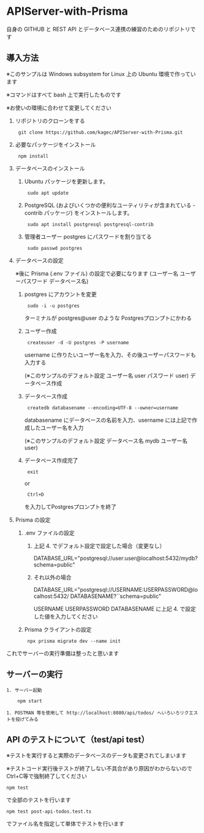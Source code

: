 # APIServer-with-Prisma
自身の GITHUB と REST API とデータベース連携の練習のためのリポジトリです

## 導入方法

※このサンプルは Windows subsystem for Linux 上の Ubuntu 環境で作っています

※コマンドはすべて bash 上で実行したものです

※お使いの環境に合わせて変更してください

1. リポジトリのクローンをする

		git clone https://github.com/kagec/APIServer-with-Prisma.git
		
1. 必要なパッケージをインストール

		npm install

1. データベースのインストール 

	1. Ubuntu パッケージを更新します。

			sudo apt update

	1. PostgreSQL (およびいくつかの便利なユーティリティが含まれている -contrib パッケージ) をインストールします。
		
			sudo apt install postgresql postgresql-contrib

	1. 管理者ユーザー postgres にパスワードを割り当てる

			sudo passwd postgres


1. データベースの設定

	※後に Prisma (.env ファイル) の設定で必要になります (ユーザー名 ユーザーパスワード データベース名)

	1. postgres にアカウントを変更

			sudo -i -u postgres

		ターミナルが postgres@user のような Postgresプロンプトにかわる

	1. ユーザー作成	

			createuser -d -U postgres -P username

		username に作りたいユーザー名を入力、その後ユーザーパスワードも入力する

		(※このサンプルのデフォルト設定 ユーザー名 user パスワード user)
	 データベース作成　

	1. データベース作成

			createdb databasename --encoding=UTF-8 --owner=username

		databasename にデータベースの名前を入力、username には上記で作成したユーザー名を入力

		(※このサンプルのデフォルト設定 データベース名 mydb ユーザー名 user)

	1. データベース作成完了
	
			exit 
	
		or 
	
			Ctrl+D
	
		を入力してPostgresプロンプトを終了

1. Prisma の設定

	1. .env ファイルの設定
	
		1. 上記 4. でデフォルト設定で設定した場合（変更なし）

			DATABASE_URL="postgresql://user:user@localhost:5432/mydb?schema=public"

		1. それ以外の場合

			DATABASE_URL="postgresql://USERNAME:USERPASSWORD@localhost:5432/	DATABASENAME?``schema=public"

			USERNAME USERPASSWORD DATABASENAME に上記 4. で設定した値を入力してください

	1. Prisma クライアントの設定 

			npx prisma migrate dev --name init


これでサーバーの実行準備は整ったと思います




## サーバーの実行

	1. サーバー起動

		npm start

	1. POSTMAN 等を使用して http://localhost:8080/api/todos/ へいろいろリクエストを投げてみる




## API のテストについて（test/api test）

※テストを実行すると実際のデータベースのデータも変更されてしまいます

※テストコード実行後テストが終了しない不具合があり原因がわからないので Ctrl+C等で強制終了してください

	npm test

で全部のテストを行います

	npm test post-api-todos.test.ts

でファイル名を指定して単体でテストを行います

	